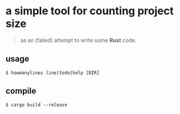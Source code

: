 # a simple tool for counting project size
> as an (failed) attempt to write some **Rust** code.

## usage
```
$ howmanylines line|todo|help [DIR]
```

## compile
```
$ cargo build --release
```